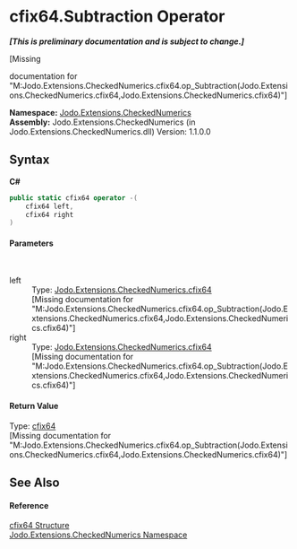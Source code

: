 # cfix64.Subtraction Operator 
 _**\[This is preliminary documentation and is subject to change.\]**_

\[Missing <summary> documentation for "M:Jodo.Extensions.CheckedNumerics.cfix64.op_Subtraction(Jodo.Extensions.CheckedNumerics.cfix64,Jodo.Extensions.CheckedNumerics.cfix64)"\]

**Namespace:**&nbsp;<a href="N_Jodo_Extensions_CheckedNumerics">Jodo.Extensions.CheckedNumerics</a><br />**Assembly:**&nbsp;Jodo.Extensions.CheckedNumerics (in Jodo.Extensions.CheckedNumerics.dll) Version: 1.1.0.0

## Syntax

**C#**<br />
``` C#
public static cfix64 operator -(
	cfix64 left,
	cfix64 right
)
```


#### Parameters
&nbsp;<dl><dt>left</dt><dd>Type: <a href="T_Jodo_Extensions_CheckedNumerics_cfix64">Jodo.Extensions.CheckedNumerics.cfix64</a><br />\[Missing <param name="left"/> documentation for "M:Jodo.Extensions.CheckedNumerics.cfix64.op_Subtraction(Jodo.Extensions.CheckedNumerics.cfix64,Jodo.Extensions.CheckedNumerics.cfix64)"\]</dd><dt>right</dt><dd>Type: <a href="T_Jodo_Extensions_CheckedNumerics_cfix64">Jodo.Extensions.CheckedNumerics.cfix64</a><br />\[Missing <param name="right"/> documentation for "M:Jodo.Extensions.CheckedNumerics.cfix64.op_Subtraction(Jodo.Extensions.CheckedNumerics.cfix64,Jodo.Extensions.CheckedNumerics.cfix64)"\]</dd></dl>

#### Return Value
Type: <a href="T_Jodo_Extensions_CheckedNumerics_cfix64">cfix64</a><br />\[Missing <returns> documentation for "M:Jodo.Extensions.CheckedNumerics.cfix64.op_Subtraction(Jodo.Extensions.CheckedNumerics.cfix64,Jodo.Extensions.CheckedNumerics.cfix64)"\]

## See Also


#### Reference
<a href="T_Jodo_Extensions_CheckedNumerics_cfix64">cfix64 Structure</a><br /><a href="N_Jodo_Extensions_CheckedNumerics">Jodo.Extensions.CheckedNumerics Namespace</a><br />